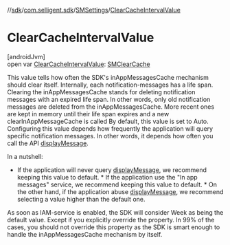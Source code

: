 //[sdk](../../../index.md)/[com.selligent.sdk](../index.md)/[SMSettings](index.md)/[ClearCacheIntervalValue](-clear-cache-interval-value.md)

# ClearCacheIntervalValue

[androidJvm]\
open var [ClearCacheIntervalValue](-clear-cache-interval-value.md): [SMClearCache](../-s-m-clear-cache/index.md)

This value tells how often the SDK's inAppMessagesCache mechanism should clear itself. Internally, each notification-messages has a life span. Clearing the inAppMessagesCache stands for deleting notification messages with an expired life span. In other words, only old notification messages are deleted from the inAppMessagesCache. More recent ones are kept in memory until their life span expires and a new clearInAppMessageCache is called By default, this value is set to Auto. Configuring this value depends how frequently the application will query specific notification messages. In other words, it depends how often you call the API [displayMessage](../-s-m-manager/display-message.md). 

 In a nutshell: 

 * If the application will never query [displayMessage](../-s-m-manager/display-message.md), we recommend keeping this value to default. * If the application use the &quot;In app messages&quot; service, we recommend keeping this value to default. * On the other hand, if the application abuse [displayMessage](../-s-m-manager/display-message.md), we recommend selecting a value higher than the default one. 

 As soon as IAM-service is enabled, the SDK will consider Week as being the default value. Except if you explicitly override the property. In 99% of the cases, you should not override this property as the SDK is smart enough to handle the inAppMessagesCache mechanism by itself.
